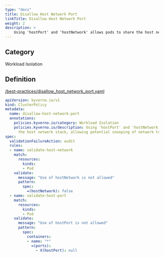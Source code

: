 ```yaml
---
type: "docs"
title: Disallow Host Network Port
linkTitle: Disallow Host Network Port
weight: 2
description: >
    Using 'hostPort' and 'hostNetwork' allows pods to share the host network stack, allowing potential snooping of network traffic from an application pod.
---
```


## Category
Workload Isolation

## Definition
[/best-practices/disallow_host_network_port.yaml](https://github.com/kyverno/policies/raw/main//best-practices/disallow_host_network_port.yaml)

```yaml
apiVersion: kyverno.io/v1
kind: ClusterPolicy
metadata:
  name: disallow-host-network-port
  annotations:
    policies.kyverno.io/category: Workload Isolation
    policies.kyverno.io/description: Using 'hostPort' and 'hostNetwork' allows pods to share 
      the host network stack, allowing potential snooping of network traffic from an application pod.
spec:
  validationFailureAction: audit
  rules:
  - name: validate-host-network
    match:
      resources:
        kinds:
        - Pod
    validate:
      message: "Use of hostNetwork is not allowed"
      pattern:
        spec:
          =(hostNetwork): false
  - name: validate-host-port
    match:
      resources:
        kinds:
        - Pod
    validate:
      message: "Use of hostPort is not allowed"
      pattern:
        spec:
          containers:
          - name: "*"
            =(ports):
              - X(hostPort): null

```
